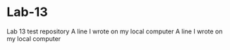 # Lab-13
Lab 13 test repository
A line I wrote on my local computer
A line I wrote on my local computer

